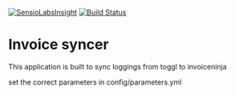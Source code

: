 [![SensioLabsInsight](https://insight.sensiolabs.com/projects/c75bd15a-5d40-4879-9a2f-23e4a6b683e0/mini.png)](https://insight.sensiolabs.com/projects/c75bd15a-5d40-4879-9a2f-23e4a6b683e0)
[![Build Status](https://travis-ci.org/Matth--/toggl-invoiceninja-sync.svg?branch=master)](https://travis-ci.org/Matth--/toggl-invoiceninja-sync)

# Invoice syncer
This application is built to sync loggings from toggl to invoiceninja

set the correct parameters in config/parameters.yml

